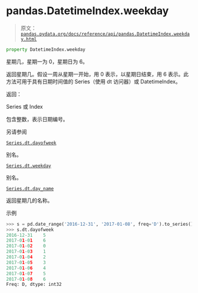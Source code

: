 # pandas.DatetimeIndex.weekday

> 原文：[`pandas.pydata.org/docs/reference/api/pandas.DatetimeIndex.weekday.html`](https://pandas.pydata.org/docs/reference/api/pandas.DatetimeIndex.weekday.html)

```py
property DatetimeIndex.weekday
```

星期几，星期一为 0，星期日为 6。

返回星期几。假设一周从星期一开始，用 0 表示，以星期日结束，用 6 表示。此方法可用于具有日期时间值的 Series（使用 dt 访问器）或 DatetimeIndex。

返回：

Series 或 Index

包含整数，表示日期编号。

另请参阅

[`Series.dt.dayofweek`](https://pandas.pydata.org/docs/reference/api/pandas.Series.dt.dayofweek.html#pandas.Series.dt.dayofweek "pandas.Series.dt.dayofweek")

别名。

[`Series.dt.weekday`](https://pandas.pydata.org/docs/reference/api/pandas.Series.dt.weekday.html#pandas.Series.dt.weekday "pandas.Series.dt.weekday")

别名。

[`Series.dt.day_name`](https://pandas.pydata.org/docs/reference/api/pandas.Series.dt.day_name.html#pandas.Series.dt.day_name "pandas.Series.dt.day_name")

返回星期几的名称。

示例

```py
>>> s = pd.date_range('2016-12-31', '2017-01-08', freq='D').to_series()
>>> s.dt.dayofweek
2016-12-31    5
2017-01-01    6
2017-01-02    0
2017-01-03    1
2017-01-04    2
2017-01-05    3
2017-01-06    4
2017-01-07    5
2017-01-08    6
Freq: D, dtype: int32 
```
